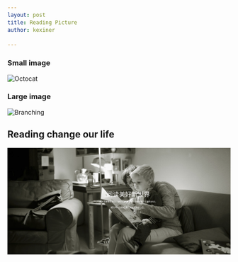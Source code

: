 ```yaml
---
layout: post
title: Reading Picture
author: kexiner

---
```



### Small image

![Octocat](https://github.githubassets.com/images/icons/emoji/octocat.png)

### Large image

![Branching](https://guides.github.com/activities/hello-world/branching.png)







## Reading change our life

![reading](https://raw.githubusercontent.com/kexinerchen/kexinerchen.github.io/master/_posts/assets/reading.png)


